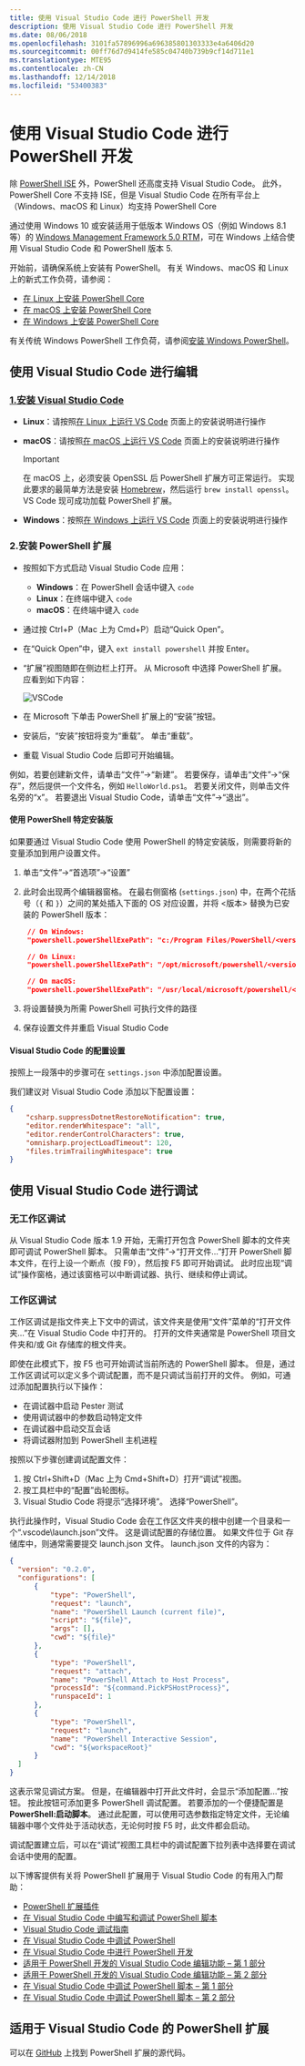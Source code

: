 ```yaml
---
title: 使用 Visual Studio Code 进行 PowerShell 开发
description: 使用 Visual Studio Code 进行 PowerShell 开发
ms.date: 08/06/2018
ms.openlocfilehash: 3101fa57896996a696385801303333e4a6406d20
ms.sourcegitcommit: 00ff76d7d9414fe585c04740b739b9cf14d711e1
ms.translationtype: MTE95
ms.contentlocale: zh-CN
ms.lasthandoff: 12/14/2018
ms.locfileid: "53400383"
---
```

# <a name="using-visual-studio-code-for-powershell-development"></a>使用 Visual Studio Code 进行 PowerShell 开发

除 [PowerShell ISE][ise] 外，PowerShell 还高度支持 Visual Studio Code。
此外，PowerShell Core 不支持 ISE，但是 Visual Studio Code 在所有平台上（Windows、macOS 和 Linux）均支持 PowerShell Core

通过使用 Windows 10 或安装适用于低版本 Windows OS（例如 Windows 8.1 等）的 [Windows Management Framework 5.0 RTM](https://www.microsoft.com/en-us/download/details.aspx?id=50395)，可在 Windows 上结合使用 Visual Studio Code 和 PowerShell 版本 5.

开始前，请确保系统上安装有 PowerShell。
有关 Windows、macOS 和 Linux 上的新式工作负荷，请参阅：

- [在 Linux 上安装 PowerShell Core][install-pscore-linux]
- [在 macOS 上安装 PowerShell Core][install-pscore-macos]
- [在 Windows 上安装 PowerShell Core][install-pscore-windows]

有关传统 Windows PowerShell 工作负荷，请参阅[安装 Windows PowerShell][install-winps]。

## <a name="editing-with-visual-studio-code"></a>使用 Visual Studio Code 进行编辑

### <a name="1-installing-visual-studio-codehttpscodevisualstudiocomdocssetupsetup-overview"></a>[1.安装 Visual Studio Code](https://code.visualstudio.com/Docs/setup/setup-overview)

- **Linux**：请按照[在 Linux 上运行 VS Code](https://code.visualstudio.com/docs/setup/linux) 页面上的安装说明进行操作

- **macOS**：请按照[在 macOS 上运行 VS Code](https://code.visualstudio.com/docs/setup/mac) 页面上的安装说明进行操作

  > [!IMPORTANT]
  > 在 macOS 上，必须安装 OpenSSL 后 PowerShell 扩展方可正常运行。
  > 实现此要求的最简单方法是安装 [Homebrew](https://brew.sh/)，然后运行 `brew install openssl`。
  > VS Code 现可成功加载 PowerShell 扩展。

- **Windows**：按照[在 Windows 上运行 VS Code](https://code.visualstudio.com/docs/setup/windows) 页面上的安装说明进行操作

### <a name="2-installing-powershell-extension"></a>2.安装 PowerShell 扩展

- 按照如下方式启动 Visual Studio Code 应用：
  - **Windows**：在 PowerShell 会话中键入 `code`
  - **Linux**：在终端中键入 `code`
  - **macOS**：在终端中键入 `code`

- 通过按 Ctrl+P（Mac 上为 Cmd+P）启动“Quick Open”。
- 在“Quick Open”中，键入 `ext install powershell` 并按 Enter。
- “扩展”视图随即在侧边栏上打开。 从 Microsoft 中选择 PowerShell 扩展。
  应看到如下内容：

  ![VSCode](../../images/vscode.png)

- 在 Microsoft 下单击 PowerShell 扩展上的“安装”按钮。
- 安装后，“安装”按钮将变为“重载”。
  单击“重载”。
- 重载 Visual Studio Code 后即可开始编辑。

例如，若要创建新文件，请单击“文件”->“新建”。
若要保存，请单击“文件”->“保存”，然后提供一个文件名，例如 `HelloWorld.ps1`。
若要关闭文件，则单击文件名旁的“x”。
若要退出 Visual Studio Code，请单击“文件”->“退出”。

#### <a name="using-a-specific-installed-version-of-powershell"></a>使用 PowerShell 特定安装版

如果要通过 Visual Studio Code 使用 PowerShell 的特定安装版，则需要将新的变量添加到用户设置文件。

1. 单击“文件”->“首选项”->“设置”
1. 此时会出现两个编辑器窗格。
   在最右侧窗格 (`settings.json`) 中，在两个花括号（`{` 和 `}`）之间的某处插入下面的 OS 对应设置，并将 \<版本\> 替换为已安装的 PowerShell 版本：

   ```json
    // On Windows:
    "powershell.powerShellExePath": "c:/Program Files/PowerShell/<version>/pwsh.exe"

    // On Linux:
    "powershell.powerShellExePath": "/opt/microsoft/powershell/<version>/pwsh"

    // On macOS:
    "powershell.powerShellExePath": "/usr/local/microsoft/powershell/<version>/pwsh"
   ```

1. 将设置替换为所需 PowerShell 可执行文件的路径
1. 保存设置文件并重启 Visual Studio Code

#### <a name="configuration-settings-for-visual-studio-code"></a>Visual Studio Code 的配置设置

按照上一段落中的步骤可在 `settings.json` 中添加配置设置。

我们建议对 Visual Studio Code 添加以下配置设置：

```json
{
    "csharp.suppressDotnetRestoreNotification": true,
    "editor.renderWhitespace": "all",
    "editor.renderControlCharacters": true,
    "omnisharp.projectLoadTimeout": 120,
    "files.trimTrailingWhitespace": true
}
```

## <a name="debugging-with-visual-studio-code"></a>使用 Visual Studio Code 进行调试

### <a name="no-workspace-debugging"></a>无工作区调试

从 Visual Studio Code 版本 1.9 开始，无需打开包含 PowerShell 脚本的文件夹即可调试 PowerShell 脚本。
只需单击“文件”->“打开文件...”打开 PowerShell 脚本文件，在行上设一个断点（按 F9），然后按 F5 即可开始调试。
此时应出现“调试”操作窗格，通过该窗格可以中断调试器、执行、继续和停止调试。

### <a name="workspace-debugging"></a>工作区调试

工作区调试是指文件夹上下文中的调试，该文件夹是使用“文件”菜单的“打开文件夹...”在 Visual Studio Code 中打开的。
打开的文件夹通常是 PowerShell 项目文件夹和/或 Git 存储库的根文件夹。

即使在此模式下，按 F5 也可开始调试当前所选的 PowerShell 脚本。
但是，通过工作区调试可以定义多个调试配置，而不是只调试当前打开的文件。
例如，可通过添加配置执行以下操作：

- 在调试器中启动 Pester 测试
- 使用调试器中的参数启动特定文件
- 在调试器中启动交互会话
- 将调试器附加到 PowerShell 主机进程

按照以下步骤创建调试配置文件：

  1. 按 Ctrl+Shift+D（Mac 上为 Cmd+Shift+D）打开“调试”视图。
  2. 按工具栏中的“配置”齿轮图标。
  3. Visual Studio Code 将提示“选择环境”。 选择“PowerShell”。

  执行此操作时，Visual Studio Code 会在工作区文件夹的根中创建一个目录和一个“.vscode\launch.json”文件。
  这是调试配置的存储位置。 如果文件位于 Git 存储库中，则通常需要提交 launch.json 文件。
  launch.json 文件的内容为：

  ```json
  {
    "version": "0.2.0",
    "configurations": [
        {
            "type": "PowerShell",
            "request": "launch",
            "name": "PowerShell Launch (current file)",
            "script": "${file}",
            "args": [],
            "cwd": "${file}"
        },
        {
            "type": "PowerShell",
            "request": "attach",
            "name": "PowerShell Attach to Host Process",
            "processId": "${command.PickPSHostProcess}",
            "runspaceId": 1
        },
        {
            "type": "PowerShell",
            "request": "launch",
            "name": "PowerShell Interactive Session",
            "cwd": "${workspaceRoot}"
        }
    ]
  }
  ```

  这表示常见调试方案。
  但是，在编辑器中打开此文件时，会显示“添加配置...”按钮。
  按此按钮可添加更多 PowerShell 调试配置。 若要添加的一个便捷配置是**PowerShell:启动脚本**。
  通过此配置，可以使用可选参数指定特定文件，无论编辑器中哪个文件处于活动状态，无论何时按 F5 时，此文件都会启动。

  调试配置建立后，可以在“调试”视图工具栏中的调试配置下拉列表中选择要在调试会话中使用的配置。

以下博客提供有关将 PowerShell 扩展用于 Visual Studio Code 的有用入门帮助：

- [PowerShell 扩展插件][ps-extension]
- [在 Visual Studio Code 中编写和调试 PowerShell 脚本][debug]
- [Visual Studio Code 调试指南][vscode-guide]
- [在 Visual Studio Code 中调试 PowerShell][ps-vscode]
- [在 Visual Studio Code 中进行 PowerShell 开发][getting-started]
- [适用于 PowerShell 开发的 Visual Studio Code 编辑功能 – 第 1 部分][editing-part1]
- [适用于 PowerShell 开发的 Visual Studio Code 编辑功能 – 第 2 部分][editing-part2]
- [在 Visual Studio Code 中调试 PowerShell 脚本 – 第 1 部分][debugging-part1]
- [在 Visual Studio Code 中调试 PowerShell 脚本 – 第 2 部分][debugging-part2]

[ise]: ../ise/Introducing-the-Windows-PowerShell-ISE.md
[install-pscore-linux]:  ../../setup/Installing-PowerShell-Core-on-Linux.md
[install-pscore-macos]:  ../../setup/Installing-PowerShell-Core-on-macOS.md
[install-pscore-windows]: ../../setup/Installing-PowerShell-Core-on-Windows.md
[install-winps]: ../../setup/Installing-Windows-PowerShell.md
[ps-extension]: https://blogs.msdn.microsoft.com/cdndevs/2015/12/11/visual-studio-code-powershell-extension/
[debug]: https://blogs.msdn.microsoft.com/powershell/2015/11/16/announcing-powershell-language-support-for-visual-studio-code-and-more/
[vscode-guide]: https://johnpapa.net/debugging-with-visual-studio-code/
[ps-vscode]: https://github.com/PowerShell/vscode-powershell/tree/master/examples
[getting-started]: https://blogs.technet.microsoft.com/heyscriptingguy/2016/12/05/get-started-with-powershell-development-in-visual-studio-code/
[editing-part1]: https://blogs.technet.microsoft.com/heyscriptingguy/2017/01/11/visual-studio-code-editing-features-for-powershell-development-part-1/
[editing-part2]: https://blogs.technet.microsoft.com/heyscriptingguy/2017/01/12/visual-studio-code-editing-features-for-powershell-development-part-2/
[debugging-part1]: https://blogs.technet.microsoft.com/heyscriptingguy/2017/02/06/debugging-powershell-script-in-visual-studio-code-part-1/
[debugging-part2]: https://blogs.technet.microsoft.com/heyscriptingguy/2017/02/13/debugging-powershell-script-in-visual-studio-code-part-2/

## <a name="powershell-extension-for-visual-studio-code"></a>适用于 Visual Studio Code 的 PowerShell 扩展

可以在 [GitHub](https://github.com/PowerShell/vscode-powershell) 上找到 PowerShell 扩展的源代码。
